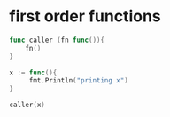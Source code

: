 # first order functions

```go
func caller (fn func()){
    fn()
}

x := func(){
	 fmt.Println("printing x")
}

caller(x)
```